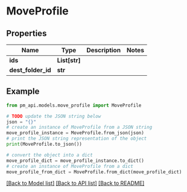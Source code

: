 # MoveProfile


## Properties

Name | Type | Description | Notes
------------ | ------------- | ------------- | -------------
**ids** | **List[str]** |  | 
**dest_folder_id** | **str** |  | 

## Example

```python
from pm_api.models.move_profile import MoveProfile

# TODO update the JSON string below
json = "{}"
# create an instance of MoveProfile from a JSON string
move_profile_instance = MoveProfile.from_json(json)
# print the JSON string representation of the object
print(MoveProfile.to_json())

# convert the object into a dict
move_profile_dict = move_profile_instance.to_dict()
# create an instance of MoveProfile from a dict
move_profile_from_dict = MoveProfile.from_dict(move_profile_dict)
```
[[Back to Model list]](../README.md#documentation-for-models) [[Back to API list]](../README.md#documentation-for-api-endpoints) [[Back to README]](../README.md)


